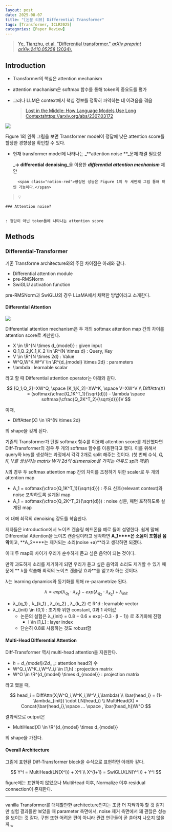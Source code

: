 ```yaml
---
layout: post
date: 2025-08-07
title: "[논문 리뷰] Differential Transformer"
tags: [Transformer, ICLR2025]
categories: [Paper Review]
---
```


> [Ye, Tianzhu, et al. "Differential transformer." ](https://arxiv.org/abs/2410.05258)[_arXiv preprint arXiv:2410.05258_](https://arxiv.org/abs/2410.05258)[ (2024).](https://arxiv.org/abs/2410.05258)



## Introduction

- Transformer의 핵심은 attention mechanism
- attention machanism은 softmax 함수를 통해 token의 중요도를 평가
- 그러나 LLM은 context에서 핵심 정보를 정확히 파악하는 데 어려움을 겪음

	> [Lost in the Middle: How Language Models Use Long Contextshttps://arxiv.org/abs/2307.03172](https://arxiv.org/abs/2307.03172)


![](https://prod-files-secure.s3.us-west-2.amazonaws.com/542b861c-36a8-4051-84e5-8804b6728dba/9083ea56-691a-4752-ae26-47f403431ac8/image.png?X-Amz-Algorithm=AWS4-HMAC-SHA256&X-Amz-Content-Sha256=UNSIGNED-PAYLOAD&X-Amz-Credential=ASIAZI2LB466YMWXYD6N%2F20250827%2Fus-west-2%2Fs3%2Faws4_request&X-Amz-Date=20250827T100059Z&X-Amz-Expires=3600&X-Amz-Security-Token=IQoJb3JpZ2luX2VjEDIaCXVzLXdlc3QtMiJIMEYCIQCgp8Es5ZH1hV24Lx8PC7FObYVWh9vi2iIct%2BWiIOHffQIhAJr4%2BkUJYse2KA%2BzyANG%2B3o3c5TsexFKL1VEfHCDq%2B4JKogECIv%2F%2F%2F%2F%2F%2F%2F%2F%2F%2FwEQABoMNjM3NDIzMTgzODA1IgxPsrAYUP6d8BztKGUq3AORkOjNQkxcpuxywiedjy0l0o2WLTszvI0%2Ft4qaqxYHHUvB5kEXGhyry%2BtplHomAoK%2BT6LdESp1LtEFRo4FCEM40S6aoI58u4vwAaUWQsdBW%2B0X1ELayW3bJEmB7TI4iLYjXpLHna4NDNqY1hcGdyJhRxBpFBxSyMe0Oc7HRl5kVtTyPUxCBxC%2FIQcdgNs2fTbJPuMa6ex%2F5pUy1IxRlmJEPK2Xb9ekbmcTgm6LtU%2BXtG8jRcglCJ8%2FpQQoR6ySSjeqdDIAnPI56ymZX3N9WUcga5lntAVJB5RfcB%2FCB1E%2FxZTNd8FNOy1RHl2nOiXt%2BHP592QQybqnJYoGOYH6bLU3as92TX4YTXduCgJIPg%2FacK4ehLhgId6bodS1bU4fdpFdHqfNVWnPV%2FU9Xow3c4UyJYk%2BFBsBOn5AO%2F9DdAnXu%2F%2FHoxY6v31X8tugusTlvIvAODS1HsLiQnp%2BaX6tNJ1%2B5uHX6jwC5Q4zy9pQ6%2BmK02jgxrE7q2eRUeSdbchfaPmX%2FYTeD4pTANE4Lqcy1%2FYmefF4taQ5HPLbzniIMGBVyj4r%2BX6uNF4k3hSVilVWC2ftJS%2BcOfIVn1U5GfyrkBtBsLJ7fIlGIT5yxx3RohJo8dYYAqdSO3FuTGXgjjDOqbvFBjqkAfds77p33PWC8En9amveZ06%2BFVM4A%2BsQW9QULbEAsju%2FMc5uSW7Ujv%2FEAeYLp6%2FOMUc2GhwJZh6pkHUb8IHZpCRCvmLi8NvQrs7G2cuPGt0jKqlrqquggT1QrYMugeZ2GmVARJnInG3M9FRWVX24i9SsselkvJZskFpLugC5fdcCPDkMv34eJSa80f%2BoraG%2Fkgg9twpHiI0D1Ur%2FwFd6gr5o%2FNhw&X-Amz-Signature=e60008113833f2e301dac082d101860dc6ab29bf7adbeb43a49bcdbd51a86c2e&X-Amz-SignedHeaders=host&x-amz-checksum-mode=ENABLED&x-id=GetObject)


Figure 1의 왼쪽 그림을 보면 Transformer model이 정답에 낮은 attention score를 할당한 경향성을 확인할 수 있다.

- 현재 transformer model에 나타나는 _**attention noise **_문제 해결 필요성

	_**→ differential denoising**_을 이용한 _**differential attention mechanism**_ 제안


		<span class="notion-red">향상된 성능은 Figure 1의 두 세번째 그림 통해 확인 가능하다.</span>


> 💡 


	### Attention noise?


	: 정답이 아닌 token들에 나타나는 attention score



## Methods



### Differential-Transformer


기존 Transforme architecture와의 주된 차이점은 아래와 같다.

- Differential attention module
- pre-RMSNorm
- SwiGLU activation function

pre-RMSNorm과 SwiGLU의 경우 LLaMA에서 채택한 방법이라고 소개한다.



#### Differential Attention


![](https://prod-files-secure.s3.us-west-2.amazonaws.com/542b861c-36a8-4051-84e5-8804b6728dba/116d70b2-1963-4810-9167-f4c7d8a06e8f/image.png?X-Amz-Algorithm=AWS4-HMAC-SHA256&X-Amz-Content-Sha256=UNSIGNED-PAYLOAD&X-Amz-Credential=ASIAZI2LB466YMWXYD6N%2F20250827%2Fus-west-2%2Fs3%2Faws4_request&X-Amz-Date=20250827T100059Z&X-Amz-Expires=3600&X-Amz-Security-Token=IQoJb3JpZ2luX2VjEDIaCXVzLXdlc3QtMiJIMEYCIQCgp8Es5ZH1hV24Lx8PC7FObYVWh9vi2iIct%2BWiIOHffQIhAJr4%2BkUJYse2KA%2BzyANG%2B3o3c5TsexFKL1VEfHCDq%2B4JKogECIv%2F%2F%2F%2F%2F%2F%2F%2F%2F%2FwEQABoMNjM3NDIzMTgzODA1IgxPsrAYUP6d8BztKGUq3AORkOjNQkxcpuxywiedjy0l0o2WLTszvI0%2Ft4qaqxYHHUvB5kEXGhyry%2BtplHomAoK%2BT6LdESp1LtEFRo4FCEM40S6aoI58u4vwAaUWQsdBW%2B0X1ELayW3bJEmB7TI4iLYjXpLHna4NDNqY1hcGdyJhRxBpFBxSyMe0Oc7HRl5kVtTyPUxCBxC%2FIQcdgNs2fTbJPuMa6ex%2F5pUy1IxRlmJEPK2Xb9ekbmcTgm6LtU%2BXtG8jRcglCJ8%2FpQQoR6ySSjeqdDIAnPI56ymZX3N9WUcga5lntAVJB5RfcB%2FCB1E%2FxZTNd8FNOy1RHl2nOiXt%2BHP592QQybqnJYoGOYH6bLU3as92TX4YTXduCgJIPg%2FacK4ehLhgId6bodS1bU4fdpFdHqfNVWnPV%2FU9Xow3c4UyJYk%2BFBsBOn5AO%2F9DdAnXu%2F%2FHoxY6v31X8tugusTlvIvAODS1HsLiQnp%2BaX6tNJ1%2B5uHX6jwC5Q4zy9pQ6%2BmK02jgxrE7q2eRUeSdbchfaPmX%2FYTeD4pTANE4Lqcy1%2FYmefF4taQ5HPLbzniIMGBVyj4r%2BX6uNF4k3hSVilVWC2ftJS%2BcOfIVn1U5GfyrkBtBsLJ7fIlGIT5yxx3RohJo8dYYAqdSO3FuTGXgjjDOqbvFBjqkAfds77p33PWC8En9amveZ06%2BFVM4A%2BsQW9QULbEAsju%2FMc5uSW7Ujv%2FEAeYLp6%2FOMUc2GhwJZh6pkHUb8IHZpCRCvmLi8NvQrs7G2cuPGt0jKqlrqquggT1QrYMugeZ2GmVARJnInG3M9FRWVX24i9SsselkvJZskFpLugC5fdcCPDkMv34eJSa80f%2BoraG%2Fkgg9twpHiI0D1Ur%2FwFd6gr5o%2FNhw&X-Amz-Signature=6b80df3845445177c49e39ede2d3f59b97c67f665f8b73cfb3460461943791c1&X-Amz-SignedHeaders=host&x-amz-checksum-mode=ENABLED&x-id=GetObject)


Differential attention mechanism은 두 개의 softmax attention map 간의 차이를 attention score로 계산한다.

- X \in \R^{N \times d\_{model}} : given input
- Q\_1,Q\_2,K\_1,K\_2 \in \R^{N \times d} : Query, Key
- V \in \R^{N \times 2d} : Value
- W^Q,W^K,W^V \in \R^{d\_{model} \times 2d} : parameters
- \lambda : learnable scalar

라고 할 때 Differential attention operator는 아래와 같다.


$$
[Q_1;Q_2]=XW^Q, \space [K_1;K_2]=XW^K, \space V=XW^V \\
DiffAttn(X) = (softmax(\cfrac{Q_1K^T_1}{\sqrt{d}}) - \lambda \space softmax(\cfrac{Q_2K^T_2}{\sqrt{d}}))V
$$


이때,

- DiffAtten(X) \in \R^{N \times 2d}

의 shape을 갖게 된다.


기존의 Transformer가 단일 softmax 함수를 이용해 attention score를 계산했다면 Diff-Transformer의 경우 두 개의 softmax 함수를 이용한다고 했다. 이를 위해서 query와 key를 생성하는 과정에서 각각 2개로 split 해주는 것이다. <span class="notion-red">(첫 번째 수식, </span><span class="notion-red">_Q, K, V를 생성하는 matrix W가 2d의 dismension을 가지는 이유도 split 때문_</span><span class="notion-red">)</span>


 λ의 경우 두 softmax attention map 간의 차이를 조정하기 위한 scaler로 두 개의 attention map

- A\_1 = softmax(\cfrac{Q\_1K^T\_1}{\sqrt{d}}) : 주요 신호(relevant context)와 noise 포착하도록 설계된 map
- A\_1 = softmax(\cfrac{Q\_2K^T\_2}{\sqrt{d}}) : noise 성분, 패턴 포착하도록 설계된 map 

에 대해 최적의 denoising 강도를 학습한다.


저자들은 introduction에서 노이즈 캔슬링 헤드폰을 예로 들어 설명한다. 쉽게 말해 Differential Attention을 노이즈 캔슬링이라고 생각하면 **A\_1****은 소음이 포함된 음악**이고, **A\_2****는 제거되는 소리(noise +a)**라고 생각하면 되겠다. 


이때 두 map의 차이가 우리가 순수하게 듣고 싶은 음악이 되는 것이다. 


만약 과도하게 소리를 제거하게 되면 우리가 듣고 싶은 음악의 소리도 제거할 수 있기 때문에 ** λ를 학습해 최적의 노이즈 캔슬링 효과**를 얻고자 하는 것이다.


λ는 learning dynamics와 동기화를 위해 re-parametrize 된다.


$$
\lambda = exp(\lambda_{q_1} \cdot \lambda_{k_1}) - exp(\lambda_{q_2} \cdot \lambda_{k_2}) + \lambda_{init}
$$

- λ\_{q\_1} , λ\_{k\_1} , λ\_{q\_2} , λ\_{k\_2} ∈ R^d : learnable vector
- λ\_{init} \in (0,1) : 초기화 위한 constant, 0과 1 사이값
	- 논문의 실험은 λ\_{init} = 0.8 − 0.6 × exp(−0.3 · (l − 1)) 로 초기화해 진행
		- l \in [1,L] : layer index
	- 단순히 0.8로 사용하는 것도 robust함


#### **Multi-Head Differential Attention**


Diff-Transformer 역시 multi-head attention을 지원한다.

- _h = d\_{model}/2d__ _: attention head의 수
- W^Q\_i,W^K\_i,W^V\_i,i \in [1,h] : projection matrix
- W^O \in \R^{d\_{model} \times d\_{model}} : projection matrix

라고 했을 때,


$$
head_i = DiffAttn(X;W^Q_i,W^K_i,W^V_i,\lambda) \\
\bar{head_i} = (1-\lambda_{init}) \cdot LN(head_i) \\
MultiHead(X) = Concat(\bar{head_i},\space ... \space , \bar{head_h})W^O
$$


결과적으로 output은

- MultiHead(X) \in \R^{d\_{model} \times d\_{model}}

의 shape을 가진다.



#### Overall Architecture


그림에 표현된 Diff-Transformer block을 수식으로 표현하면 아래와 같다.


$$
Y^l = MultiHead(LN(X^l)) + X^l \\
X^{l+1} = SwiGLU(LN(Y^l)) + Y^l
$$


figure에는 표현하지 않았으나 MultiHead 이후, Normalize 이후 residual connection이 존재한다.


---


vanilla Transformer를 대체할만한 architecture인지는 조금 더 지켜봐야 할 것 같지만 실험 결과들만 보았을 때 parameter 측면에서, noise 제거 측면에서 꽤 괜찮은 성능을 보이는 것 같다. 구현 또한 어려운 편이 아니라 관련 연구들이 곧 쏟아져 나오지 않을까,,,

